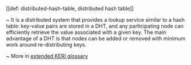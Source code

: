 [[def: distributed-hash-table, distributed hash table]]

~ It is a distributed system that provides a lookup service similar to a hash table: key-value pairs are stored in a DHT, and any participating node can efficiently retrieve the value associated with a given key. The main advantage of a DHT is that nodes can be added or removed with minimum work around re-distributing keys.

~ More in <a href="https://weboftrust.github.io/WOT-terms/docs/glossary/distributed-hash-table">extended KERI glossary</a>
